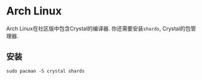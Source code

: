 # Arch Linux

Arch Linux在社区版中包含Crystal的编译器. 你还需要安装`shards`, Crystal的包管理器.

## 安装

```
sudo pacman -S crystal shards
```
